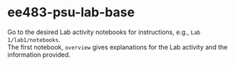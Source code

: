 # ee483-psu-lab-base

Go to the desired Lab activity notebooks for instructions, e.g., `Lab 1/lab1/notebooks`.  
The first notebook, `overview` gives explanations for the Lab activity and the information provided.